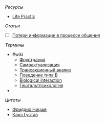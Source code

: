 *Ресурсы*
- [Life Practic](https://life-practic.ru/free-materials)

*Статьи*
- [ ] [Потери информации в процессе общения](https://psy.su/feed/12385/)

*Термины*
- #wiki 
	- [Фрустрация](https://ru.wikipedia.org/wiki/Фрустрация_(психология))
	- [Самоактуализация](https://ru.wikipedia.org/wiki/Самоактуализация)
	- [Трансакционный анализ](https://ru.wikipedia.org/wiki/Трансакционный_анализ)
	- [Поведение типа B](https://ru.wikipedia.org/wiki/Поведение_типа_B)
	- [Biological interaction](https://en.wikipedia.org/wiki/Biological_interaction)
	- [Гештальтпсихология](https://ru.wikipedia.org/wiki/Гештальтпсихология)
- 

*Цитаты*
- [Фридрих Ницше](https://ru.citaty.net/avtory/fridrikh-nitsshe/)
- [Карл Густав](https://ru.citaty.net/avtory/karl-gustav-iung/)  